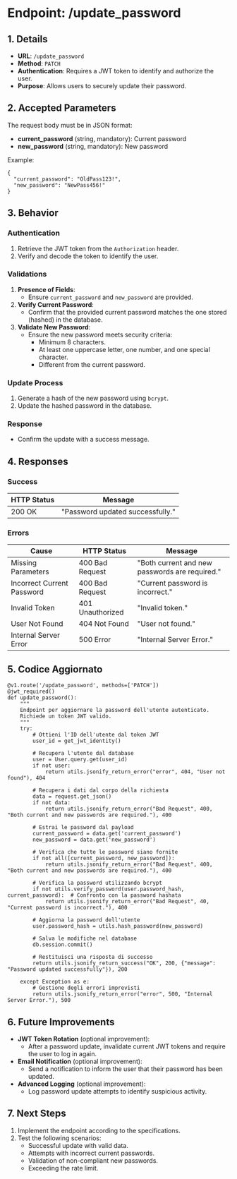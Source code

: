 # Endpoint: /update_password

## 1. Details
- **URL**: `/update_password`
- **Method**: `PATCH`
- **Authentication**: Requires a JWT token to identify and authorize the user.
- **Purpose**: Allows users to securely update their password.


## 2. Accepted Parameters

The request body must be in JSON format:
- **current_password** (string, mandatory): Current password
- **new_password** (string, mandatory): New password

Example:
```
{
  "current_password": "OldPass123!",
  "new_password": "NewPass456!"
}
```

## 3. Behavior

### **Authentication**
1. Retrieve the JWT token from the `Authorization` header.
2. Verify and decode the token to identify the user.

### **Validations**
1. **Presence of Fields**:
   - Ensure `current_password` and `new_password` are provided.
2. **Verify Current Password**:
   - Confirm that the provided current password matches the one stored (hashed) in the database.
3. **Validate New Password**:
   - Ensure the new password meets security criteria:
     - Minimum 8 characters.
     - At least one uppercase letter, one number, and one special character.
     - Different from the current password.

### **Update Process**
1. Generate a hash of the new password using `bcrypt`.
2. Update the hashed password in the database.

### **Response**
- Confirm the update with a success message.


## 4. Responses

### Success

| HTTP Status | Message                        |
|-------------|--------------------------------|
| 200 OK      | "Password updated successfully." |

### Errors

| Cause                    | HTTP Status       | Message                                      |
|--------------------------|-------------------|----------------------------------------------|
| Missing Parameters       | 400 Bad Request  | "Both current and new passwords are required." |
| Incorrect Current Password | 400 Bad Request | "Current password is incorrect."            |
| Invalid Token            | 401 Unauthorized | "Invalid token."                             |
| User Not Found           | 404 Not Found    | "User not found."                            |
| Internal Server Error    | 500 Error        | "Internal Server Error."                     |


## 5. Codice Aggiornato

```
@v1.route('/update_password', methods=['PATCH'])
@jwt_required()
def update_password():
    """
    Endpoint per aggiornare la password dell'utente autenticato.
    Richiede un token JWT valido.
    """
    try:
        # Ottieni l'ID dell'utente dal token JWT
        user_id = get_jwt_identity()

        # Recupera l'utente dal database
        user = User.query.get(user_id)
        if not user:
            return utils.jsonify_return_error("error", 404, "User not found"), 404

        # Recupera i dati dal corpo della richiesta
        data = request.get_json()
        if not data:
            return utils.jsonify_return_error("Bad Request", 400, "Both current and new passwords are required."), 400

        # Estrai le password dal payload
        current_password = data.get('current_password')
        new_password = data.get('new_password')

        # Verifica che tutte le password siano fornite
        if not all([current_password, new_password]):
            return utils.jsonify_return_error("Bad Request", 400, "Both current and new passwords are required."), 400
        
        # Verifica la password utilizzando bcrypt
        if not utils.verify_password(user.password_hash, current_password):  # Confronto con la password hashata
            return utils.jsonify_return_error("Bad Request", 40, "Current password is incorrect."), 400
        
        # Aggiorna la password dell'utente
        user.password_hash = utils.hash_password(new_password)

        # Salva le modifiche nel database
        db.session.commit()

        # Restituisci una risposta di successo
        return utils.jsonify_return_success("OK", 200, {"message": "Password updated successfully"}), 200

    except Exception as e:
        # Gestione degli errori imprevisti
        return utils.jsonify_return_error("error", 500, "Internal Server Error."), 500
```

## 6. Future Improvements

- **JWT Token Rotation** (optional improvement):
  - After a password update, invalidate current JWT tokens and require the user to log in again.
- **Email Notification** (optional improvement):
  - Send a notification to inform the user that their password has been updated.
- **Advanced Logging** (optional improvement):
  - Log password update attempts to identify suspicious activity.

## 7. Next Steps
1. Implement the endpoint according to the specifications.
2. Test the following scenarios:
   - Successful update with valid data.
   - Attempts with incorrect current passwords.
   - Validation of non-compliant new passwords.
   - Exceeding the rate limit.


